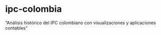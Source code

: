 # ipc-colombia
“Análisis histórico del IPC colombiano con visualizaciones y aplicaciones contables”
